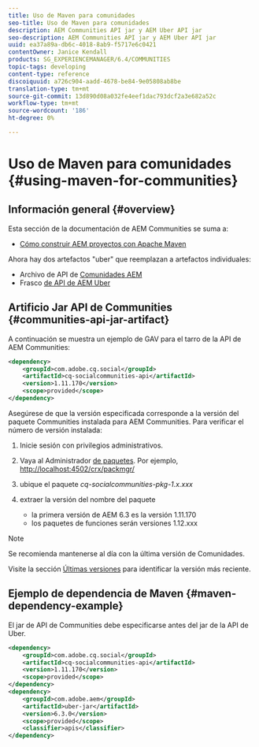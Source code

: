 ```yaml
---
title: Uso de Maven para comunidades
seo-title: Uso de Maven para comunidades
description: AEM Communities API jar y AEM Uber API jar
seo-description: AEM Communities API jar y AEM Uber API jar
uuid: ea37a89a-db6c-4018-8ab9-f5717e6c0421
contentOwner: Janice Kendall
products: SG_EXPERIENCEMANAGER/6.4/COMMUNITIES
topic-tags: developing
content-type: reference
discoiquuid: a726c904-aadd-4678-be84-9e05808ab8be
translation-type: tm+mt
source-git-commit: 13d890d08a032fe4eef1dac793dcf2a3e682a52c
workflow-type: tm+mt
source-wordcount: '186'
ht-degree: 0%

---
```



# Uso de Maven para comunidades {#using-maven-for-communities}

## Información general {#overview}

Esta sección de la documentación de AEM Communities se suma a:

* [Cómo construir AEM proyectos con Apache Maven](../../help/sites-developing/ht-projects-maven.md)

Ahora hay dos artefactos &quot;uber&quot; que reemplazan a artefactos individuales:

* Archivo de API de [Comunidades AEM](#communities-api-jar-artifact)
* Frasco [de API de AEM Uber](../../help/sites-developing/ht-projects-maven.md#what-is-the-uberjar)

## Artificio Jar API de Communities {#communities-api-jar-artifact}

A continuación se muestra un ejemplo de GAV para el tarro de la API de AEM Communities:

```xml
<dependency>
    <groupId>com.adobe.cq.social</groupId>
    <artifactId>cq-socialcommunities-api</artifactId>
    <version>1.11.170</version>
    <scope>provided</scope>
</dependency>
```

Asegúrese de que la versión especificada corresponde a la versión del paquete Communities instalada para AEM Communities. Para verificar el número de versión instalada:

1. Inicie sesión con privilegios administrativos.
2. Vaya al Administrador [de paquetes](../../help/sites-administering/package-manager.md). Por ejemplo, [http://localhost:4502/crx/packmgr/](http://localhost:4502/crx/packmgr/)

3. ubique el paquete *cq-socialcommunities-pkg-1.x.xxx*
4. extraer la versión del nombre del paquete
   * la primera versión de AEM 6.3 es la versión 1.11.170
   * los paquetes de funciones serán versiones 1.12.xxx

>[!NOTE]
>
>Se recomienda mantenerse al día con la última versión de Comunidades.
>
>Visite la sección [Últimas versiones](deploy-communities.md#latest-releases) para identificar la versión más reciente.

## Ejemplo de dependencia de Maven {#maven-dependency-example}

El jar de API de Communities debe especificarse antes del jar de la API de Uber.

```xml
<dependency>
    <groupId>com.adobe.cq.social</groupId>
    <artifactId>cq-socialcommunities-api</artifactId>
    <version>1.11.170</version>
    <scope>provided</scope>
</dependency>
<dependency>
    <groupId>com.adobe.aem</groupId>
    <artifactId>uber-jar</artifactId>
    <version>6.3.0</version>
    <scope>provided</scope>
    <classifier>apis</classifier>
</dependency>
```
